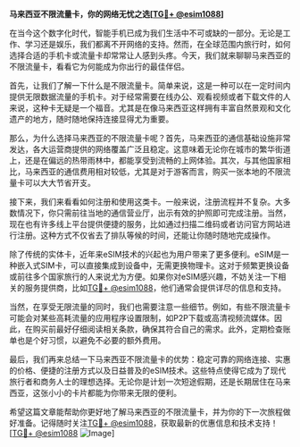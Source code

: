 **马来西亚不限流量卡，你的网络无忧之选[[TG💪+ @esim1088](https://t.me/s/esim1088)]**

在当今这个数字化时代，智能手机已成为我们生活中不可或缺的一部分。无论是工作、学习还是娱乐，我们都离不开网络的支持。然而，在全球范围内旅行时，如何选择合适的手机卡或流量卡却常常让人感到头疼。今天，我们就来聊聊马来西亚的不限流量卡，看看它为何能成为你出行的最佳伴侣。

首先，让我们了解一下什么是不限流量卡。简单来说，这是一种可以在一定时间内提供无限数据流量的手机卡。对于经常需要在线办公、观看视频或者下载文件的人来说，这种卡无疑是一个福音。尤其是在像马来西亚这样拥有丰富自然景观和文化遗产的地方，随时随地保持连接显得尤为重要。

那么，为什么选择马来西亚的不限流量卡呢？首先，马来西亚的通信基础设施非常发达，各大运营商提供的网络覆盖广泛且稳定。这意味着无论你在城市的繁华街道上，还是在偏远的热带雨林中，都能享受到流畅的上网体验。其次，与其他国家相比，马来西亚的通信费用相对较低，尤其是对于游客而言，购买一张本地的不限流量卡可以大大节省开支。

接下来，我们来看看如何注册和使用这类卡。一般来说，注册流程并不复杂。大多数情况下，你只需前往当地的通信营业厅，出示有效的护照即可完成注册。当然，现在也有许多线上平台提供便捷的服务，比如通过扫描二维码或者访问官方网站进行注册。这种方式不仅省去了排队等候的时间，还能让你随时随地完成操作。

除了传统的实体卡，近年来eSIM技术的兴起也为用户带来了更多便利。eSIM是一种嵌入式SIM卡，可以直接集成到设备中，无需更换物理卡。这对于频繁更换设备或前往多个国家旅行的人来说尤为方便。如果你对eSIM感兴趣，不妨关注一下相关的服务提供商，比如[TG💪+ @esim1088](https://t.me/s/esim1088)，他们通常会提供详尽的信息和支持。

当然，在享受无限流量的同时，我们也需要注意一些细节。例如，有些不限流量卡可能会对某些高耗流量的应用程序设置限制，如P2P下载或高清视频流媒体。因此，在购买前最好仔细阅读相关条款，确保其符合自己的需求。此外，定期检查账单也是个好习惯，以避免不必要的额外费用。

最后，我们再来总结一下马来西亚不限流量卡的优势：稳定可靠的网络连接、实惠的价格、便捷的注册方式以及日益普及的eSIM技术。这些特点使得它成为了现代旅行者和商务人士的理想选择。无论你是计划一次短途假期，还是长期居住在马来西亚，这张小小的卡片都能为你带来无限的便利。

希望这篇文章能帮助你更好地了解马来西亚的不限流量卡，并为你的下一次旅程做好准备。记得随时关注[TG💪+ @esim1088](https://t.me/s/esim1088)，获取最新的优惠信息和技术支持！[[TG💪+ @esim1088](https://t.me/s/esim1088) ![Image](https://i.postimg.cc/4NQfJmqS/Snipaste-2025-05-13-00-14-12.png)]